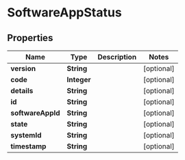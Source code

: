 

# SoftwareAppStatus


## Properties

| Name | Type | Description | Notes |
|------------ | ------------- | ------------- | -------------|
|**version** | **String** |  |  [optional] |
|**code** | **Integer** |  |  [optional] |
|**details** | **String** |  |  [optional] |
|**id** | **String** |  |  [optional] |
|**softwareAppId** | **String** |  |  [optional] |
|**state** | **String** |  |  [optional] |
|**systemId** | **String** |  |  [optional] |
|**timestamp** | **String** |  |  [optional] |




